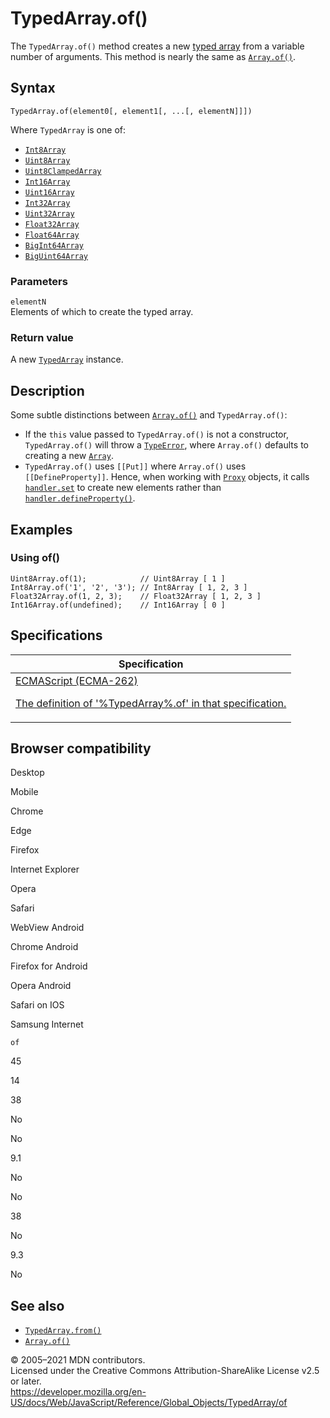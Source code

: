 # TypedArray.of()

The `TypedArray.of()` method creates a new [typed array](../typedarray#typedarray_objects) from a variable number of arguments. This method is nearly the same as [`Array.of()`](../array/of).

## Syntax

    TypedArray.of(element0[, element1[, ...[, elementN]]])

Where `TypedArray` is one of:

-   [`Int8Array`](../int8array)
-   [`Uint8Array`](../uint8array)
-   [`Uint8ClampedArray`](../uint8clampedarray)
-   [`Int16Array`](../int16array)
-   [`Uint16Array`](../uint16array)
-   [`Int32Array`](../int32array)
-   [`Uint32Array`](../uint32array)
-   [`Float32Array`](../float32array)
-   [`Float64Array`](../float64array)
-   [`BigInt64Array`](../bigint64array)
-   [`BigUint64Array`](../biguint64array)

### Parameters

`elementN`  
Elements of which to create the typed array.

### Return value

A new [`TypedArray`](../typedarray) instance.

## Description

Some subtle distinctions between [`Array.of()`](../array/of) and `TypedArray.of()`:

-   If the `this` value passed to `TypedArray.of()` is not a constructor, `TypedArray.of()` will throw a [`TypeError`](../typeerror), where `Array.of()` defaults to creating a new [`Array`](../array).
-   `TypedArray.of()` uses `[[Put]]` where `Array.of()` uses `[[DefineProperty]]`. Hence, when working with [`Proxy`](../proxy) objects, it calls [`handler.set`](../proxy/proxy/set) to create new elements rather than [`handler.defineProperty()`](../proxy/proxy/defineproperty).

## Examples

### Using of()

    Uint8Array.of(1);            // Uint8Array [ 1 ]
    Int8Array.of('1', '2', '3'); // Int8Array [ 1, 2, 3 ]
    Float32Array.of(1, 2, 3);    // Float32Array [ 1, 2, 3 ]
    Int16Array.of(undefined);    // Int16Array [ 0 ]

## Specifications

<table><thead><tr class="header"><th>Specification</th></tr></thead><tbody><tr class="odd"><td><a href="#">ECMAScript (ECMA-262) 
<br/>


<span class="small">The definition of '%TypedArray%.of' in that specification.</span></a></td></tr></tbody></table>

## Browser compatibility

Desktop

Mobile

Chrome

Edge

Firefox

Internet Explorer

Opera

Safari

WebView Android

Chrome Android

Firefox for Android

Opera Android

Safari on IOS

Samsung Internet

`of`

45

14

38

No

No

9.1

No

No

38

No

9.3

No

## See also

-   [`TypedArray.from()`](from)
-   [`Array.of()`](../array/of)

© 2005–2021 MDN contributors.  
Licensed under the Creative Commons Attribution-ShareAlike License v2.5 or later.  
<a href="https://developer.mozilla.org/en-US/docs/Web/JavaScript/Reference/Global_Objects/TypedArray/of" class="_attribution-link">https://developer.mozilla.org/en-US/docs/Web/JavaScript/Reference/Global_Objects/TypedArray/of</a>
